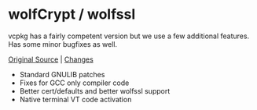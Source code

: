# wolfCrypt / wolfssl

vcpkg has a fairly competent version but we use a few additional features.  Has some minor bugfixes as well.

[Original Source](https://github.com/wolfSSL/wolfssl) | [Changes](https://github.com/mitchcapper/wolfssl/compare/master...win32_enhancements)

- Standard GNULIB patches
- Fixes for GCC only compiler code
- Better cert/defaults and better wolfssl support
- Native terminal VT code activation
